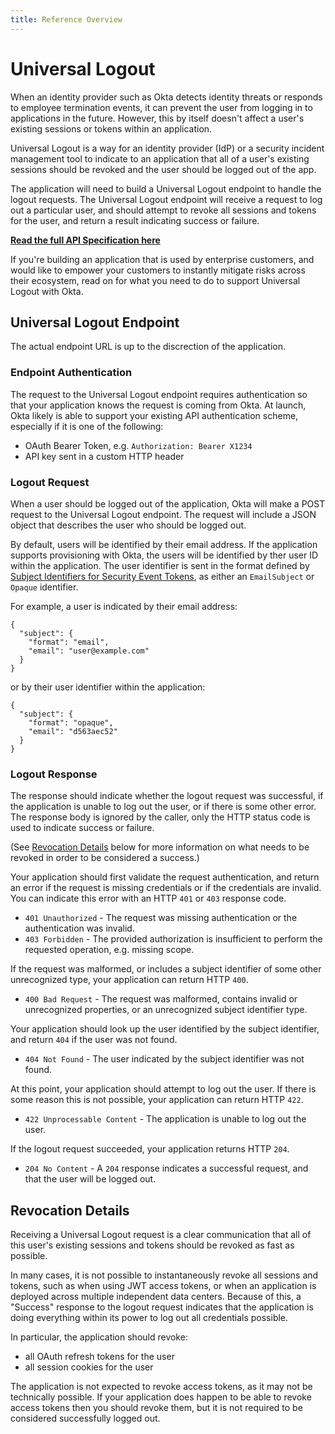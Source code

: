 ```yaml
---
title: Reference Overview
---
```


# Universal Logout

When an identity provider such as Okta detects identity threats or responds to employee termination events, it can prevent the user from logging in to applications in the future. However, this by itself doesn't affect a user's existing sessions or tokens within an application.

Universal Logout is a way for an identity provider (IdP) or a security incident management tool to indicate to an application that all of a user's existing sessions should be revoked and the user should be logged out of the app.

The application will need to build a Universal Logout endpoint to handle the logout requests. The Universal Logout endpoint will receive a request to log out a particular user, and should attempt to revoke all sessions and tokens for the user, and return a result indicating success or failure.

**[Read the full API Specification here](/openapi/logout/logout/tag/UniversalLogout/)**

If you're building an application that is used by enterprise customers, and would like to empower your customers to instantly mitigate risks across their ecosystem, read on for what you need to do to support Universal Logout with Okta.

## Universal Logout Endpoint

The actual endpoint URL is up to the discrection of the application.

### Endpoint Authentication

The request to the Universal Logout endpoint requires authentication so that your application knows the request is coming from Okta. At launch, Okta likely is able to support your existing API authentication scheme, especially if it is one of the following:

* OAuth Bearer Token, e.g. `Authorization: Bearer X1234`
* API key sent in a custom HTTP header

### Logout Request

When a user should be logged out of the application, Okta will make a POST request to the Universal Logout endpoint. The request will include a JSON object that describes the user who should be logged out.

By default, users will be identified by their email address. If the application supports provisioning with Okta, the users will be identified by ther user ID within the application. The user identifier is sent in the format defined by [Subject Identifiers for Security Event Tokens](https://datatracker.ietf.org/doc/html/draft-ietf-secevent-subject-identifiers-18), as either an `EmailSubject` or `Opaque` identifier. 

For example, a user is indicated by their email address:

```
{
  "subject": {
    "format": "email",
    "email": "user@example.com"
  }
}
```

or by their user identifier within the application:

```
{
  "subject": {
    "format": "opaque",
    "email": "d563aec52"
  }
}
```


### Logout Response

The response should indicate whether the logout request was successful, if the application is unable to log out the user, or if there is some other error. The response body is ignored by the caller, only the HTTP status code is used to indicate success or failure.

(See [Revocation Details](#revocation-details) below for more information on what needs to be revoked in order to be considered a success.)

Your application should first validate the request authentication, and return an error if the request is missing credentials or if the credentials are invalid. You can indicate this error with an HTTP `401` or `403` response code.

* `401 Unauthorized` - The request was missing authentication or the authentication was invalid.
* `403 Forbidden` - The provided authorization is insufficient to perform the requested operation, e.g. missing scope.

If the request was malformed, or includes a subject identifier of some other unrecognized type, your application can return HTTP `400`.

* `400 Bad Request` - The request was malformed, contains invalid or unrecognized properties, or an unrecognized subject identifier type.

Your application should look up the user identified by the subject identifier, and return `404` if the user was not found.

* `404 Not Found` - The user indicated by the subject identifier was not found.

At this point, your application should attempt to log out the user. If there is some reason this is not possible, your application can return HTTP `422`.

* `422 Unprocessable Content` - The application is unable to log out the user.

If the logout request succeeded, your application returns HTTP `204`.

* `204 No Content` - A `204` response indicates a successful request, and that the user will be logged out.


## Revocation Details

Receiving a Universal Logout request is a clear communication that all of this user's existing sessions and tokens should be revoked as fast as possible.

In many cases, it is not possible to instantaneously revoke all sessions and tokens, such as when using JWT access tokens, or when an application is deployed across multiple independent data centers. Because of this, a "Success" response to the logout request indicates that the application is doing everything within its power to log out all credentials possible.

In particular, the application should revoke:

* all OAuth refresh tokens for the user
* all session cookies for the user

The application is not expected to revoke access tokens, as it may not be technically possible. If your application does happen to be able to revoke access tokens then you should revoke them, but it is not required to be considered successfully logged out.

<!--
## Share the details of your logout endpoint

To be included in Okta's launch of Universal Logout, we'll need the details of your logout endpoint that are not part of this specification. In particular, we need to know:

* The URL of your Universal Logout endpoint
* What type of API authentication your endpoint uses
-->

